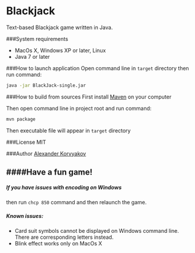 Blackjack
=========

Text-based Blackjack game written in Java.

###System requirements
* MacOs X, Windows XP or later, Linux
* Java 7 or later

###How to launch application
Open command line in `target` directory then run command:

```sh
java -jar BlackJack-single.jar
```
###How to build from sources
First install [Maven] on your computer

Then open command line in project root and run command:

```sh
mvn package
```
Then executable file will appear in `target` directory

###License
MIT

###Author
[Alexander Korvyakov]

####Have a fun game!
---------------------------------

##### If you have issues with encoding on Windows
then run `chcp 850` command and then relaunch the game.

##### Known issues:
* Card suit symbols cannot be displayed on Windows command line. There are corresponding letters instead.
* Blink effect works only on MacOs X

[Maven]:http://maven.apache.org/
[Alexander Korvyakov]:http://korvyakov.com
